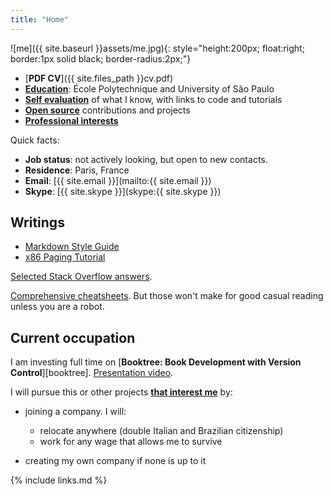 ```yaml
---
title: "Home"
---
```


![me]({{ site.baseurl }}assets/me.jpg){: style="height:200px; float:right; border:1px solid black; border-radius:2px;"}

- [**PDF CV**]({{ site.files_path }}cv.pdf)
- [**Education**](education): École Polytechnique and University of São Paulo
- [**Self evaluation**](self-evaluation) of what I know, with links to code and tutorials
- [**Open source**](contrib) contributions and projects
- [**Professional interests**](interests)

Quick facts:

- **Job status**: not actively looking, but open to new contacts.
- **Residence**: Paris, France
- **Email**: [{{ site.email }}](mailto:{{ site.email }})
- **Skype**: [{{ site.skype }}](skype:{{ site.skype }})

## Writings

- [Markdown Style Guide](markdown-style-guide)
- [x86 Paging Tutorial](x86-paging)

[Selected Stack Overflow answers](/contrib#stack-overflow).

[Comprehensive cheatsheets](self-evaluation). But those won't make for good casual reading unless you are a robot.

## Current occupation

I am investing full time on [**Booktree: Book Development with Version Control**][booktree]. [Presentation video](https://www.youtube.com/watch?v=jTrZ6Zb39K8).

I will pursue this or other projects [**that interest me**](/interests) by:

-   joining a company. I will:

    - relocate anywhere (double Italian and Brazilian citizenship)
    - work for any wage that allows me to survive

-   creating my own company if none is up to it

{% include links.md %}

